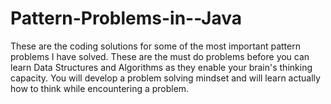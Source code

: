 # Pattern-Problems-in--Java
These are the coding solutions for some of the most important pattern problems I have solved.  These are the must do problems before you can learn Data Structures and Algorithms as they enable your brain's thinking capacity. You will develop a problem solving mindset and will learn actually how to think while encountering a problem.
